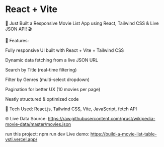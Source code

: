 # React + Vite

🚀 Just Built a Responsive Movie List App using React, Tailwind CSS & Live JSON API! 🎬

🔧 Features:

Fully responsive UI built with React + Vite + Tailwind CSS

Dynamic data fetching from a live JSON URL

Search by Title (real-time filtering)

Filter by Genres (multi-select dropdown)

Pagination for better UX (10 movies per page)

Neatly structured & optimized code

📁 Tech Used:
React.js, Tailwind CSS, Vite, JavaScript, fetch API

🌐 Live Data Source:
https://raw.githubusercontent.com/prust/wikipedia-movie-data/master/movies.json

run this project: npm run dev
Live demo: https://build-a-movie-list-table-vsti.vercel.app/
